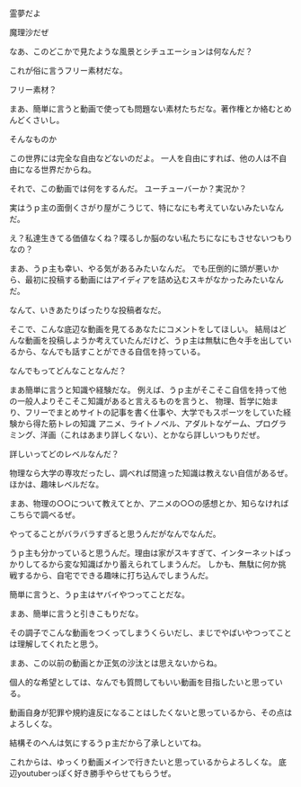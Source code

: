 霊夢だよ  

魔理沙だぜ

なあ、このどこかで見たような風景とシチュエーションは何なんだ？

これが俗に言うフリー素材だな。

フリー素材？

まあ、簡単に言うと動画で使っても問題ない素材たちだな。著作権とか絡むとめんどくさいし。

そんなものか

この世界には完全な自由などないのだよ。
一人を自由にすれば、他の人は不自由になる世界だからね。

それで、この動画では何をするんだ。
ユーチューバーか？実況か？

実はうｐ主の面倒くさがり屋がこうじて、特になにも考えていないみたいなんだ。

え？私達生きてる価値なくね？喋るしか脳のない私たちになにもさせないつもりなの？

まあ、うｐ主も幸い、やる気があるみたいなんだ。
でも圧倒的に頭が悪いから、最初に投稿する動画にはアイディアを詰め込むスキがなかったみたいなんだ。

なんて、いきあたりばったりな投稿者なだ。

そこで、こんな底辺な動画を見てるあなたにコメントをしてほしい。
結局はどんな動画を投稿しようか考えていたんだけど、うｐ主は無駄に色々手を出しているから、なんでも話すことができる自信を持っている。


なんでもってどんなことなんだ？

まあ簡単に言うと知識や経験だな。
例えば、うｐ主がそこそこ自信を持って他の一般人よりそこそこ知識があると言えるものを言うと、
物理、哲学に始まり、フリーでまとめサイトの記事を書く仕事や、大学でもスポーツをしていた経験から得た筋トレの知識
アニメ、ライトノベル、アダルトなゲーム、プログラミング、洋画（これはあまり詳しくない）、とかなら詳しいつもりだぜ。

詳しいってどのレベルなんだ？

物理なら大学の専攻だったし、調べれば間違った知識は教えない自信があるぜ。ほかは、趣味レベルだな。

まあ、物理の○○について教えてとか、アニメの○○の感想とか、知らなければこちらで調べるぜ。

やってることがバラバラすぎると思うんだがなんでなんだ。

うｐ主も分かっていると思うんだ。理由は家がスキすぎて、インターネットばっかりしてるから変な知識ばかり蓄えられてしまうんだ。
しかも、無駄に何か挑戦するから、自宅でできる趣味に打ち込んでしまうんだ。

簡単に言うと、うｐ主はヤバイやつってことだな。

まあ、簡単に言うと引きこもりだな。

その調子でこんな動画をつくってしまうくらいだし、まじでやばいやつってことは理解してくれたと思う。

まあ、この以前の動画とか正気の沙汰とは思えないからね。

個人的な希望としては、なんでも質問してもいい動画を目指したいと思っている。

動画自身が犯罪や規約違反になることはしたくないと思っているから、その点はよろしくな。

結構そのへんは気にするうｐ主だから了承しといてね。

これからは、ゆっくり動画メインで行きたいと思っているからよろしくな。
底辺youtuberっぽく好き勝手やらせてもらうぜ。

